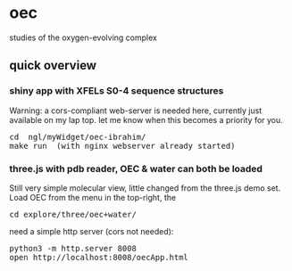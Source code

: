 # oec
studies of the oxygen-evolving complex


## quick overview

### shiny app with XFELs S0-4 sequence structures

Warning: a cors-compliant web-server is needed here, currently just
available on my lap top.  let me know when this becomes a priority for
you.

<pre>
cd  ngl/myWidget/oec-ibrahim/
make run  (with nginx webserver already started)
</pre>


### three.js with pdb reader, OEC &amp; water can both be loaded

Still very simple molecular view, little changed from the three.js
demo set.   Load OEC from the menu in the top-right, the 
<pre>
cd explore/three/oec+water/
</pre>
need a simple http server (cors not needed):
<pre>
python3 -m http.server 8008
open http://localhost:8008/oecApp.html
</pre>

